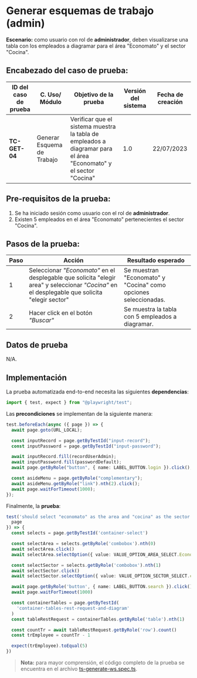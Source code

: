 # Generar esquemas de trabajo (admin)

**Escenario:** como usuario con rol de **administrador**, deben visualizarse una tabla con los empleados a diagramar para el área "Economato" y el sector "Cocina".

## Encabezado del caso de prueba:

| ID del caso de prueba | C. Uso/ Módulo | Objetivo de la prueba                                                                        | Versión del sistema | Fecha de creación |
| --------------------- | -------------- | -------------------------------------------------------------------------------------------- | ------------------- | ----------------- |
| **TC-GET-04**          | Generar Esquema de Trabajo | Verificar que el sistema muestra la tabla de empleados a diagramar para el área "Economato" y el sector "Cocina"| 1.0                 | 22/07/2023        |

## Pre-requisitos de la prueba:

1. Se ha iniciado sesión como usuario con el rol de **administrador**.
2. Existen 5 empleados en el área "Economato" pertenecientes el sector "Cocina".

## Pasos de la prueba:

| Paso | Acción                                                                 | Resultado esperado                                                                                                                                                               |
| ---- | ---------------------------------------------------------------------- | -------------------------------------------------------------------------------------------------------------------------------------------------------------------------------- |
| 1    | Seleccionar _"Economato"_ en el desplegable que solicita "elegir area" y seleccionar _"Cocina"_ en el desplegable que solicita "elegir sector" | Se muestran "Economato" y "Cocina" como opciones seleccionadas.|
| 2    | Hacer click en el botón _"Buscar"_ | Se muestra la tabla con 5 empleados a diagramar. |

## Datos de prueba

N/A.

## Implementación

La prueba automatizada end-to-end necesita las siguientes **dependencias**:

```typescript
import { test, expect } from "@playwright/test";
```

Las **precondiciones** se implementan de la siguiente manera:

```typescript
test.beforeEach(async ({ page }) => {
  await page.goto(URL_LOCAL);

  const inputRecord = page.getByTestId("input-record");
  const inputPassword = page.getByTestId("input-password");

  await inputRecord.fill(recordUserAdmin);
  await inputPassword.fill(passwordDefault);
  await page.getByRole("button", { name: LABEL_BUTTON.login }).click();

  const asideMenu = page.getByRole("complementary");
  await asideMenu.getByRole("link").nth(2).click();
  await page.waitForTimeout(1000);
});
```

Finalmente, la **prueba**:

```typescript
test('should select "economato" as the area and "cocina" as the sector and display a table with employee to diagram', async ({
  page
}) => {
  const selects = page.getByTestId('container-select')

  const selectArea = selects.getByRole('combobox').nth(0)
  await selectArea.click()
  await selectArea.selectOption({ value: VALUE_OPTION_AREA_SELECT.Economato })

  const selectSector = selects.getByRole('combobox').nth(1)
  await selectSector.click()
  await selectSector.selectOption({ value: VALUE_OPTION_SECTOR_SELECT.cocina })

  await page.getByRole('button', { name: LABEL_BUTTON.search }).click()
  await page.waitForTimeout(1000)

  const containerTables = page.getByTestId(
    'container-tables-rest-request-and-diagram'
  )
  const tableRestRequest = containerTables.getByRole('table').nth(1)

  const countTr = await tableRestRequest.getByRole('row').count()
  const trEmployee = countTr - 1

  expect(trEmployee).toEqual(5)
})
```

> **Nota:** para mayor comprensión, el código completo de la prueba se encuentra en el archivo [ts-generate-ws.spec.ts]().